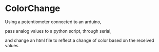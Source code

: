 # ColorChange
<p>Using a potentiometer connected to an arduino,</p> <p>pass analog values to a python script, through serial,</p><p> and change an html file to reflect a change of color based on the received values.</p>
